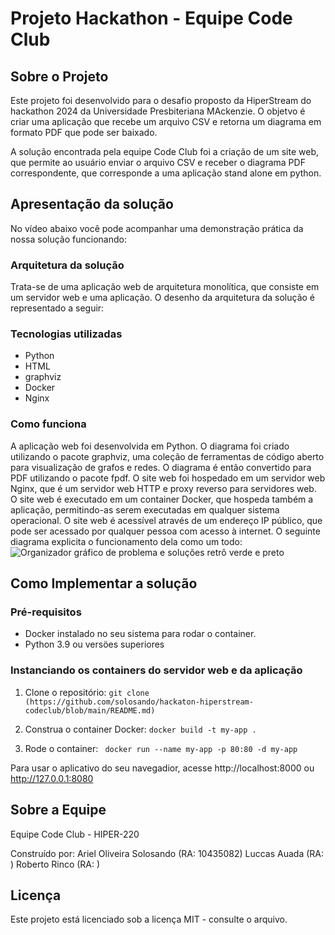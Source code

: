 # Projeto Hackathon - Equipe Code Club

## Sobre o Projeto

Este projeto foi desenvolvido para o desafio proposto da HiperStream do hackathon 2024 da Universidade Presbiteriana MAckenzie. O objetvo é criar uma aplicação que recebe um arquivo CSV e retorna um diagrama em formato PDF que pode ser baixado. 

A solução encontrada pela equipe Code Club foi a criação de um site web, que permite ao usuário enviar o arquivo CSV e receber o diagrama PDF correspondente, que corresponde a uma aplicação stand alone em python.

## Apresentação da solução
No vídeo abaixo você pode acompanhar uma demonstração prática da nossa solução funcionando:
### Arquitetura da solução
Trata-se de uma aplicação web de arquitetura monolítica, que consiste em um servidor web e uma aplicação. O desenho da arquitetura da solução é representado a seguir:

### Tecnologias utilizadas
- Python
- HTML 
- graphviz
- Docker
- Nginx

### Como funciona
A aplicação web foi desenvolvida em Python. O diagrama foi criado utilizando o pacote graphviz, uma coleção de ferramentas de código aberto para visualização de grafos e redes. O diagrama é então convertido para PDF utilizando o pacote fpdf. O site web foi hospedado em um servidor web Nginx, que é um servidor web HTTP e proxy reverso para servidores web. O site web é executado em um container Docker, que hospeda também a aplicação, permitindo-as serem executadas em qualquer sistema operacional. O site web é acessível através de um endereço IP público, que pode ser acessado por qualquer pessoa com acesso à internet. O seguinte diagrama explicita o funcionamento dela como um todo:
![Organizador gráfico de problema e soluções retrô verde e preto](https://github.com/solosando/hackaton-hiperstream-codeclub/assets/112891254/b6d5e502-fd59-416c-bab7-97a79e9757fc)

## Como Implementar a solução
### Pré-requisitos

- Docker instalado no seu sistema para rodar o container.
- Python 3.9 ou versöes superiores

### Instanciando os containers do servidor web e da aplicação

1. Clone o repositório:
` git clone (https://github.com/solosando/hackaton-hiperstream-codeclub/blob/main/README.md) `

2. Construa o container Docker:
`docker build -t my-app .`

3. Rode o container:
`  docker run --name my-app -p 80:80 -d my-app `

Para usar o aplicativo do seu navegadior, acesse http://localhost:8000 ou http://127.0.0.1:8080

## Sobre a Equipe
Equipe Code Club - HIPER-220 

Construído por:
Ariel  Oliveira Solosando (RA: 10435082)
Luccas Auada (RA: )
Roberto Rinco (RA: )

## Licença
Este projeto está licenciado sob a licença MIT - consulte o arquivo.
